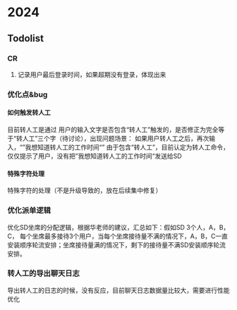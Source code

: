 # 2024
## Todolist
### CR
1. 记录用户最后登录时间，如果超期没有登录，体现出来


### 优化点&bug
#### 如何触发转人工
目前转人工是通过 用户的输入文字是否包含“转人工”触发的，是否修正为完全等于“转人工”三个字（待讨论），出现问题场景： 如果用户转人工之后，再次输入，“”我想知道转人工的工作时间“”
由于包含“转人工”，目前认定为转人工命令，仅仅提示了用户，没有把”我想知道转人工的工作时间“发送给SD
#### 特殊字符处理
特殊字符的处理（不是升级导致的，放在后续集中修复）

### 优化派单逻辑
优化SD坐席的分配逻辑，根据华老师的建议，汇总如下：假如SD 3个人，A，B，C， 每个坐席最多接待3个用户，当每个坐席接待量不满的情况下，A，B，C一直安装顺序轮流安排；坐席接待量满的情况下，剩下的接待量不满SD安装顺序轮流安排。

### 转人工的导出聊天日志

导出转人工的日志的时候，没有反应，目前聊天日志数据量比较大，需要进行性能优化

